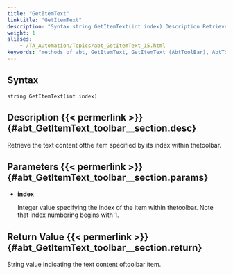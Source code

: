 ```yaml
--- 
title: "GetItemText"
linktitle: "GetItemText"
description: "Syntax string GetItemText(int index) Description Retrieve the text content of the item specified by its index within the toolbar. Parameters index Integer value specifying the index of the item within ..."
weight: 1
aliases: 
    - /TA_Automation/Topics/abt_GetItemText_15.html
keywords: "methods of abt, GetItemText, GetItemText (AbtToolBar), AbtToolBar, getitemtext, abttoolbar getitemtext, content of item on toolbar, text of item at index on toolbar"
---
```


## Syntax

`string GetItemText(int index)`

## Description {{< permerlink >}} {#abt_GetItemText_toolbar__section.desc} 

Retrieve the text content ofthe item specified by its index within thetoolbar.

## Parameters {{< permerlink >}} {#abt_GetItemText_toolbar__section.params} 

-   **index**

    Integer value specifying the index of the item within thetoolbar. Note that index numbering begins with 1.


## Return Value {{< permerlink >}} {#abt_GetItemText_toolbar__section.return} 

String value indicating the text content oftoolbar item.



